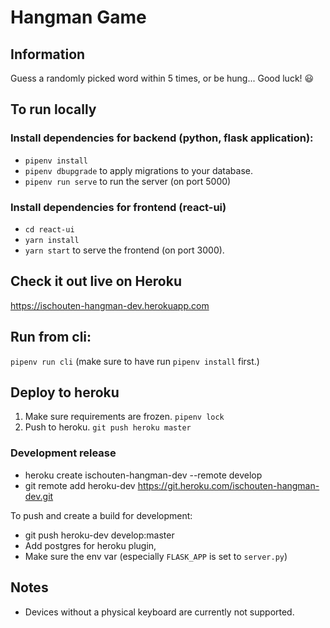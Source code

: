 # Hangman Game

## Information

Guess a randomly picked word within 5 times, or be hung... Good luck! 😃

## To run locally

### Install dependencies for backend (python, flask application):

- `pipenv install`
- `pipenv dbupgrade` to apply migrations to your database.
- `pipenv run serve` to run the server (on port 5000)

### Install dependencies for frontend (react-ui)

- `cd react-ui`
- `yarn install`
- `yarn start` to serve the frontend (on port 3000).

## Check it out live on Heroku

https://ischouten-hangman-dev.herokuapp.com

## Run from cli:

`pipenv run cli` (make sure to have run `pipenv install` first.)

## Deploy to heroku

1. Make sure requirements are frozen. `pipenv lock`
2. Push to heroku. `git push heroku master`

### Development release

- heroku create ischouten-hangman-dev --remote develop
- git remote add heroku-dev https://git.heroku.com/ischouten-hangman-dev.git

To push and create a build for development:

- git push heroku-dev develop:master
- Add postgres for heroku plugin,
- Make sure the env var (especially `FLASK_APP` is set to `server.py`)


## Notes

- Devices without a physical keyboard are currently not supported.
